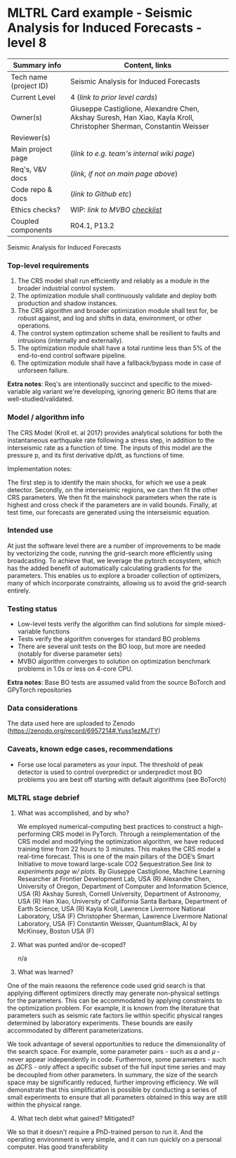 # MLTRL Card example - Seismic Analysis for Induced Forecasts  - level 8
| Summary info        | Content, links       |
| -------------------------- | ------------- |
| Tech name (project ID)  | Seismic Analysis for Induced Forecasts   |
| Current Level           | 4 (*link to prior level cards*) |
| Owner(s)                | Giuseppe Castiglione, Alexandre Chen, Akshay Suresh, Han Xiao, Kayla Kroll, Christopher Sherman, Constantin Weisser|
| Reviewer(s)             |                           |
| Main project page       | (*link to e.g. team's internal wiki page*)   |
| Req's, V&V docs         | (*link, if not on main page above*)   |
| Code repo & docs        | (*link to Github etc*)   |
| Ethics checks?          | WIP: *link to MVBO [checklist](../ethics_checklist.md)*   |
| Coupled components      | R04.1, P13.2         |


[^1]: Note the ID convention shown is arbitrary — we use `R` for research, `02` for some index on the team's projects, and `1` for a version of the project.

Seismic Analysis for Induced Forecasts

### Top-level requirements

1. The CRS model shall run efficiently and reliably as a module in the broader industrial control system.
2. The optimization module shall continuously validate and deploy both production and shadow instances.
3. The CRS algorithm and broader optimization module shall test for, be robust against, and log and shifts in data, environment, or other operations.
4. The control system optimzation scheme shall be resilient to faults and intrusions (internally and externally).
5. The optimization module shall have a total runtime less than 5% of the end-to-end control software pipeline.
6. The optimization module shall have a fallback/bypass mode in case of unforseen failure.



**Extra notes**: Req's are intentionally succinct and specific to the mixed-variable alg variant we're developing, ignoring generic BO items that are well-studied/validated.


### Model / algorithm info

The CRS Model (Kroll et. al 2017) provides analytical solutions for both the instantaneous earthquake rate following a stress step, in addition to the interseismic rate as a function of time.  The inputs of this model are the pressure p, and its first derivative dp/dt, as functions of time. 

Implementation notes:

The first step is to identify the main shocks, for which we use a peak detector.  Secondly, on the interseismic regions, we can then fit the other CRS parameters. We then fit the mainshock parameters when the rate is highest and cross check if the parameters are in valid bounds. Finally, at test time, our forecasts are generated using the interseismic equation.


### Intended use

At just the software level there are a number of improvements to be made by vectorizing the code, running the grid-search more efficiently using broadcasting. To achieve that, we leverage the pytorch ecosystem, which has the added benefit of automatically calculating gradients for the parameters. This enables us to explore a broader collection of optimizers, many of which incorporate constraints, allowing us to avoid the grid-search entirely.


### Testing status

- Low-level tests verify the algorithm can find solutions for simple mixed-variable functions
- Tests verify the algorithm converges for standard BO problems
- There are several unit tests on the BO loop, but more are needed (notably for diverse parameter sets)
- MVBO algorithm converges to solution on optimization benchmark problems in 1.0s or less on 4-core CPU.

**Extra notes**: Base BO tests are assumed valid from the source BoTorch and GPyTorch repositories


### Data considerations

The data used here are uploaded to Zenodo (https://zenodo.org/record/6957214#.Yuss1ezMJTY)

### Caveats, known edge cases, recommendations

- Forse use local parameters as your input. The threshold of peak detector is used to control overpredict or underpredict most BO problems you are best off starting with default algorithms (see BoTorch)


### MLTRL stage debrief

<!-- Succinct summary of stage progress – please respond to each question, link to extended material if needed... -->

1. What was accomplished, and by who?

   We employed numerical-computing best practices to construct a high-performing CRS model in PyTorch. Through a reimplementation of the CRS model and modifying the optimization algorithm, we have reduced training time from 22 hours to 3 minutes. This makes the CRS model a real-time forecast. This is one of the main pillars of the DOE’s Smart Initiative to move toward large-scale CO2 Sequestration.See *link to experiments page w/ plots*. By Giuseppe Castiglione, Machine Learning Researcher at Frontier Development Lab, USA (R)
Alexandre Chen, University of Oregon, Department of Computer and Information Science, USA (R)
Akshay Suresh, Cornell University, Department of Astronomy, USA (R)
Han Xiao, University of California Santa Barbara, Department of Earth Science, USA (R)
Kayla Kroll, Lawrence Livermore National Laboratory, USA (F)
Christopher Sherman, Lawrence Livermore National Laboratory, USA (F)
Constantin Weisser, QuantumBlack, AI by McKinsey, Boston USA (F)
 

2. What was punted and/or de-scoped?

    n/a

3. What was learned?

One of the main reasons the reference code used grid search is that applying different optimizers directly may generate non-physical settings for the parameters. This can be accommodated by applying constraints to the optimization problem. For example, it is known from the literature that parameters such as seismic rate factors lie within specific physical ranges determined by laboratory experiments. These bounds are easily accommodated by different parameterizations.

We took advantage of several opportunities to reduce the dimensionality of the search space. For example, some parameter pairs - such as 𝛼 and 𝜇 - never appear independently in code. Furthermore, some parameters - such as 𝛥CFS - only affect a specific subset of the full input time series and may be decoupled from other parameters. In summary, the size of the search space may be significantly reduced, further improving efficiency. We will demonstrate that this simplification is possible by conducting a series of small experiments to ensure that all parameters obtained in this way are still within the physical range.

4. What tech debt what gained? Mitigated?

We so that it doesn't require a PhD-trained person to run it. And the operating environment is very simple, and it can run quickly on a personal computer. Has good transferability
